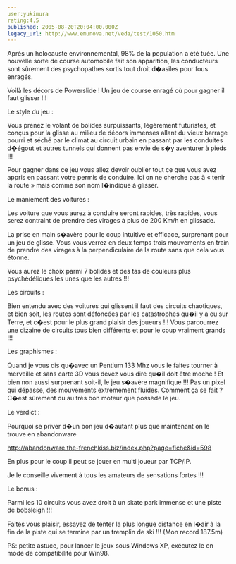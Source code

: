 ```yaml
---
user:yukimura
rating:4.5
published: 2005-08-20T20:04:00.000Z
legacy_url: http://www.emunova.net/veda/test/1050.htm
---
```

Après un holocauste environnemental, 98% de la population a été tuée. Une nouvelle sorte de course automobile fait son apparition, les conducteurs sont sûrement des psychopathes sortis tout droit d�asiles pour fous enragés.  

  

Voilà les décors de Powerslide ! Un jeu de course enragé où pour gagner il faut glisser !!!  

  

Le style du jeu :  

Vous prenez le volant de bolides surpuissants, légèrement futuristes, et conçus pour la glisse au milieu de décors immenses allant du vieux barrage pourri et séché par le climat au circuit urbain en passant par les conduites d�égout et autres tunnels qui donnent pas envie de s�y aventurer à pieds !!!  

Pour gagner dans ce jeu vous allez devoir oublier tout ce que vous avez appris en passant votre permis de conduire. Ici on ne cherche pas à « tenir la route » mais comme son nom l�indique à glisser.  

  

Le maniement des voitures :  

Les voiture que vous aurez à conduire seront rapides, très rapides, vous serez contraint de prendre des virages à plus de 200 Km/h en glissade.  

La prise en main s�avère pour le coup intuitive et efficace, surprenant pour un jeu de glisse. Vous vous verrez en deux temps trois mouvements en train de prendre des virages à la perpendiculaire de la route sans que cela vous étonne.  

Vous aurez le choix parmi 7 bolides et des tas de couleurs plus psychédéliques les unes que les autres !!!  

  

Les circuits :  

Bien entendu avec des voitures qui glissent il faut des circuits chaotiques, et bien soit, les routes sont défoncées par les catastrophes qu�il y a eu sur Terre, et c�est pour le plus grand plaisir des joueurs !!! Vous parcourrez une dizaine de circuits tous bien différents et pour le coup vraiment grands !!!   

  

Les graphismes :  

Quand je vous dis qu�avec un Pentium 133 Mhz vous le faites tourner à merveille et sans carte 3D vous devez vous dire qu�il doit être moche ! Et bien non aussi surprenant soit-il, le jeu s�avère magnifique !!! Pas un pixel qui dépasse, des mouvements extrêmement fluides. Comment ça se fait ? C�est sûrement du au très bon moteur que possède le jeu.   

  

Le verdict :  

Pourquoi se priver d�un bon jeu d�autant plus que maintenant on le trouve en abandonware  

http://abandonware.the-frenchkiss.biz/index.php?page=fiche&id=598  

En plus pour le coup il peut se jouer en multi joueur par TCP/IP.   

Je le conseille vivement à tous les amateurs de sensations fortes !!!  

  

Le bonus :  

Parmi les 10 circuits vous avez droit à un skate park immense et une piste de bobsleigh !!!  

Faites vous plaisir, essayez de tenter la plus longue distance en l�air à la fin de la piste qui se termine par un tremplin de ski !!! (Mon record 187.5m)  

  

  

PS: petite astuce, pour lancer le jeux sous Windows XP, exécutez le en mode de compatibilité pour Win98\.